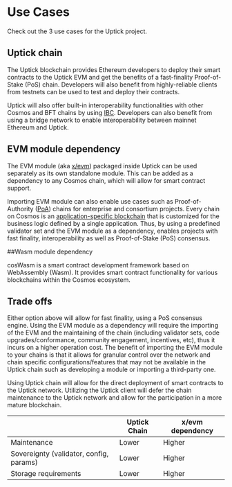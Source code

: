 # Use Cases

Check out the 3 use cases for the Uptick project.

## Uptick chain

The Uptick blockchain provides Ethereum developers to deploy their smart contracts to the Uptick EVM and get the benefits of a fast-finality Proof-of-Stake (PoS) chain. Developers will also benefit from highly-reliable clients from testnets can be used to test and deploy their contracts.

Uptick will also offer built-in interoperability functionalities with other Cosmos and BFT chains by using [IBC](https://cosmos.network/ibc). Developers can also benefit from using a bridge network to enable interoperability between mainnet Ethereum and Uptick.

## EVM module dependency

The EVM module (aka [x/evm](https://github.com/tharsis/ethermint/tree/main/x/evm)) packaged inside Uptick can be used separately as its own standalone module. This can be added as a dependency to any Cosmos chain, which will allow for smart contract support.

Importing EVM module can also enable use cases such as Proof-of-Authority ([PoA](https://en.wikipedia.org/wiki/Proof_of_authority)) chains for enterprise and consortium projects. Every chain on Cosmos is an [application-specific blockchain](https://docs.cosmos.network/main/intro/why-app-specific.html) that is customized for the business logic defined by a single application. Thus, by using a predefined validator set and the EVM module as a dependency, enables projects with fast finality, interoperability as well as Proof-of-Stake (PoS) consensus.


##Wasm module dependency

cosWasm is a smart contract development framework based on WebAssembly (Wasm). It provides smart contract functionality for various blockchains within the Cosmos ecosystem.


## Trade offs

Either option above will allow for fast finality, using a PoS consensus engine. Using the EVM module as a dependency will require the importing of the EVM and the maintaining of the chain (including validator sets, code upgrades/conformance, community engagement, incentives, etc), thus it incurs on a higher operation cost. The benefit of importing the EVM module to your chains is that it allows for granular control over the network and chain specific configurations/features that may not be available in the Uptick chain such as developing a module or importing a third-party one.

Using Uptick chain will allow for the direct deployment of smart contracts to the Uptick network. Utilizing the Uptick client will defer the chain maintenance to the Uptick network and allow for the participation in a more mature blockchain.

|                                         | Uptick Chain | x/evm dependency |
| --------------------------------------- | ------------ | ---------------- |
| Maintenance                             | Lower        | Higher           |
| Sovereignty (validator, config, params) | Lower        | Higher           |
| Storage requirements                    | Lower        | Higher           |
